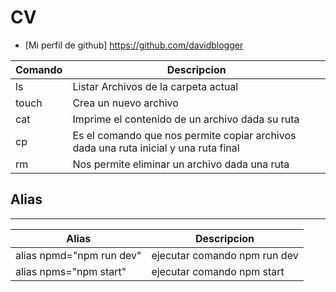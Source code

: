 # CV

- [Mi perfil de github]
  https://github.com/davidblogger

| Comando | Descripcion                                                                          |
| ------- | ------------------------------------------------------------------------------------ |
| ls      | Listar Archivos de la carpeta actual                                                 |
| touch   | Crea un nuevo archivo                                                                |
| cat     | Imprime el contenido de un archivo dada su ruta                                      |
| cp      | Es el comando que nos permite copiar archivos dada una ruta inicial y una ruta final |
| rm      | Nos permite eliminar un archivo dada una ruta                                        |

## Alias

---

| Alias                    | Descripcion                  |
| ------------------------ | ---------------------------- |
| alias npmd="npm run dev" | ejecutar comando npm run dev |
| alias npms="npm start"   | ejecutar comando npm start   |

